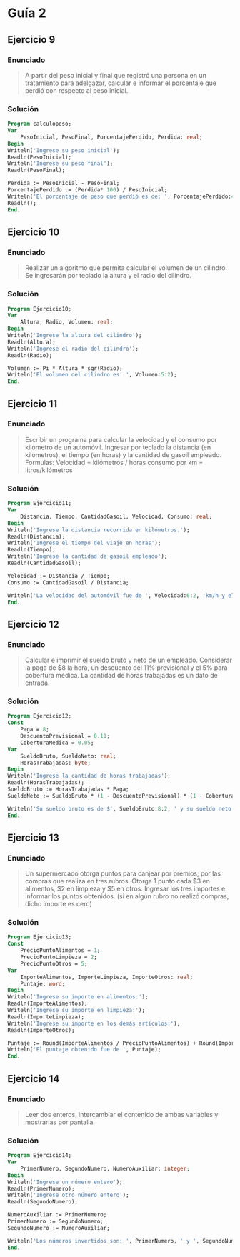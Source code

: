 # Guía 2

## Ejercicio 9

### Enunciado

> A partir del peso inicial y final que registró una persona en un tratamiento para adelgazar,
> calcular e informar el porcentaje que perdió con respecto al peso inicial.

### Solución

```pascal
Program calculopeso;
Var
    PesoInicial, PesoFinal, PorcentajePerdido, Perdida: real;
Begin
Writeln('Ingrese su peso inicial');
Readln(PesoInicial);
Writeln('Ingrese su peso final');
Readln(PesoFinal);

Perdida := PesoInicial - PesoFinal;
PorcentajePerdido := (Perdida* 100) / PesoInicial;
Writeln('El porcentaje de peso que perdió es de: ', PorcentajePerdido:4:2, '%');
Readln();
End.
```

## Ejercicio 10

### Enunciado

> Realizar un algoritmo que permita calcular el volumen de un cilindro.
> Se ingresarán por teclado la altura y el radio del cilindro.

### Solución

```pascal
Program Ejercicio10;
Var
    Altura, Radio, Volumen: real;
Begin
Writeln('Ingrese la altura del cilindro');
Readln(Altura);
Writeln('Ingrese el radio del cilindro');
Readln(Radio);

Volumen := Pi * Altura * sqr(Radio);
Writeln('El volumen del cilindro es: ', Volumen:5:2);
End.
```

## Ejercicio 11

### Enunciado

> Escribir un programa para calcular la velocidad y el consumo por kilómetro de un automóvil.
> Ingresar por teclado la distancia (en kilómetros), el tiempo (en horas) y la cantidad
> de gasoil empleado.
> Formulas:
> Velocidad = kilómetros / horas
> consumo por km = litros/kilómetros

### Solución

```pascal
Program Ejercicio11;
Var
    Distancia, Tiempo, CantidadGasoil, Velocidad, Consumo: real;
Begin
Writeln('Ingrese la distancia recorrida en kilómetros.');
Readln(Distancia);
Writeln('Ingrese el tiempo del viaje en horas');
Readln(Tiempo);
Writeln('Ingrese la cantidad de gasoil empleado');
Readln(CantidadGasoil);

Velocidad := Distancia / Tiempo;
Consumo := CantidadGasoil / Distancia;

Writeln('La velocidad del automóvil fue de ', Velocidad:6:2, 'km/h y el consumo fue de ', Consumo:5:2, 'lts/km');
End.
```

## Ejercicio 12

### Enunciado

> Calcular e imprimir el sueldo bruto y neto de un empleado.
> Considerar la paga de $8 la hora, un descuento del 11% previsional
> y el 5% para cobertura médica.
> La cantidad de horas trabajadas es un dato de entrada.

### Solución

```pascal
Program Ejercicio12;
Const
    Paga = 8;
    DescuentoPrevisional = 0.11;
    CoberturaMedica = 0.05;
Var
    SueldoBruto, SueldoNeto: real;
    HorasTrabajadas: byte;
Begin
Writeln('Ingrese la cantidad de horas trabajadas');
Readln(HorasTrabajadas);
SueldoBruto := HorasTrabajadas * Paga;
SueldoNeto := SueldoBruto * (1 - DescuentoPrevisional) * (1 - CoberturaMedica);

Writeln('Su sueldo bruto es de $', SueldoBruto:8:2, ' y su sueldo neto es de $', SueldoNeto:8:2);
End.
```

## Ejercicio 13

### Enunciado

> Un supermercado otorga puntos para canjear por premios,
> por las compras que realiza en tres rubros.
> Otorga 1 punto cada $3 en alimentos, $2 en limpieza
> y $5 en otros. Ingresar los tres importes e informar
> los puntos obtenidos. (si en algún rubro no realizó
> compras, dicho importe es cero)

### Solución

```pascal
Program Ejercicio13;
Const
    PrecioPuntoAlimentos = 1;
    PrecioPuntoLimpieza = 2;
    PrecioPuntoOtros = 5;
Var
    ImporteAlimentos, ImporteLimpieza, ImporteOtros: real;
    Puntaje: word;
Begin
Writeln('Ingrese su importe en alimentos:');
Readln(ImporteAlimentos);
Writeln('Ingrese su importe en limpieza:');
Readln(ImporteLimpieza);
Writeln('Ingrese su importe en los demás artículos:');
Readln(ImporteOtros);

Puntaje := Round(ImporteAlimentos / PrecioPuntoAlimentos) + Round(ImporteLimpieza / PrecioPuntoLimpieza) + Round(ImporteOtros / PrecioPuntoOtros);
Writeln('El puntaje obtenido fue de ', Puntaje);
End.
```

## Ejercicio 14

### Enunciado

> Leer dos enteros, intercambiar el contenido de ambas variables
> y mostrarlas por pantalla.

### Solución

```pascal
Program Ejercicio14;
Var
    PrimerNumero, SegundoNumero, NumeroAuxiliar: integer;
Begin
Writeln('Ingrese un número entero');
Readln(PrimerNumero);
Writeln('Ingrese otro número entero');
Readln(SegundoNumero);

NumeroAuxiliar := PrimerNumero;
PrimerNumero := SegundoNumero;
SegundoNumero := NumeroAuxiliar;

Writeln('Los números invertidos son: ', PrimerNumero, ' y ', SegundoNumero);
End.
```
